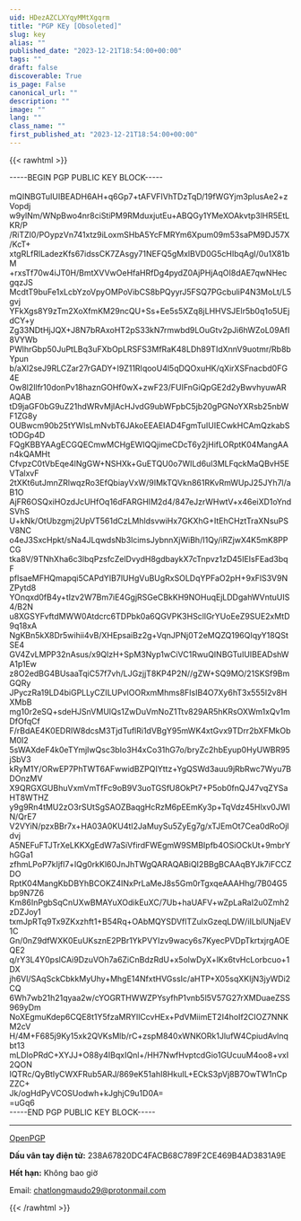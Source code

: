 ```yaml
---
uid: HDezAZCLXYqyMMtXgqrm
title: "PGP KEy [Obsoleted]"
slug: key
alias: ""
published_date: "2023-12-21T18:54:00+00:00"
tags: ""
draft: false
discoverable: True
is_page: False
canonical_url: ""
description: ""
image: ""
lang: ""
class_name: ""
first_published_at: "2023-12-21T18:54:00+00:00"
---
```


{{< rawhtml >}}
<p>
-----BEGIN PGP PUBLIC KEY BLOCK-----<br>
<br>
mQINBGTuIUIBEADH6AH+q6Gp7+tAFVFIVhTDzTqD/19fWGYjm3pIusAe2+zVopdj<br>
w9ylNm/WNpBwo4nr8ciStiPM9RMduxjutEu+ABQGy1YMeXOAkvtp3lHR5EtLKR/P<br>
/RiTZI0/POypzVn741xtz9iLoxmSHbA5YcFMRYm6Xpum09m53saPM9DJ57X/KcT+<br>
xtgRLfRlLadezKfs67idssCK7ZAsgy71NEFQ5gMxlBVD0G5cHIbqAgI/0u1X81bM<br>
+rxsTf70w4iJT0H/BmtXVVwOeHfaHRfDg4pydZ0AjPHjAqOI8dAE7qwNHecgqzJS<br>
McdtT9buFe1xLcbYzoVpyOMPoVibCS8bPQyyrJ5FSQ7PGcbuliP4N3MoLt/L5gvj<br>
YFkXgs8Y9zTm2XoXfmKM29ncQU+Ss+Ee5s5XZq8jLHHVSJElr5b0q1o5UEjdCY+y<br>
Zg33NDtHjJQX+J8N7bRAxoHT2pS33kN7rmwbd9LOuGtv2pJi6hWZoL09AfI8VYWb<br>
PWlhrGbp50JuPtLBq3uFXbOpLRSFS3MfRaK48LDh89TIdXnnV9uotmr/Rb8bYpun<br>
b/aXl2seJ9RLCZar27rGADY+I9Z11RIqooU4l5qDQOxuHK/qXirXSFnacbd0FG4E<br>
Ow8l2Ilfr10donPv18haznGOHf0wX+zwF23/FUIFnGiQpGE2d2yBwvhyuwARAQAB<br>
tD9jaGF0bG9uZ21hdWRvMjlAcHJvdG9ubWFpbC5jb20gPGNoYXRsb25nbWF1ZG8y<br>
OUBwcm90b25tYWlsLmNvbT6JAkoEEAEIAD4FgmTuIUIECwkHCAmQzkabStODGp4D<br>
FQgKBBYAAgECGQECmwMCHgEWIQQjimeCDcT6y2jHifLORptK04MangAAn4kQAMHt<br>
CfvpzC0tVbEqe4lNgGW+NSHXk+GuETQU0o7WILd6ul3MLFqckMaQBvH5EVTalxvF<br>
2tXKt6utJmnZRlwqzRo3EfQbiayVxW/9IMkTQVkn861RKvRmWUpJ25JYh7l/aB1O<br>
AjFR6OSQxiHOzdJcUHfOq16dFARGHIM2d4/847eJzrWHwtV+x46eiXD1oYndSVhS<br>
U+kNk/OtUbzgmj2UpVT561dCzLMhldsvwiHx7GKXhG+ItEhCHztTraXNsuPSV8NC<br>
o4eJ3SxcHpkt/sNa4JLqwdsNb3lcimsJybnnXjWiBh/I1Qy/iRZjwX4K5mK8PPCG<br>
tka8V/9TNhXha6c3lbqPzsfcZelDvydH8gdbaykX7cTnpvz1zD45IEIsFEad3bqF<br>
pflsaeMFHQmapqi5CAPdYIB7lUHgVuBUgRxSOLDqYPFaO2pH+9xFlS3V9NZPytd8<br>
YOnqxd0fB4y+tIzv2W7Bm7iE4GgjRSGeCBkKH9NOHuqEjLDDgahWVntuUIS4/B2N<br>
u8XGSYFvftdMWW0Atdcrc6TDPbk0a6QGVPK3HScllGrYUoEeZ9SUE2xMtD9q18xA<br>
NgKBn5kX8Dr5wihii4vB/XHEpsaiBz2g+VqnJPNj0T2eMQZQ196QIqyY18QStSE4<br>
GV4ZvLMPP32nAsus/x9QlzH+SpM3Nyp1wCiVC1RwuQINBGTuIUIBEADshWA1p1Ew<br>
z8O2edBG4BUsaaTqiC57f7vh/LJGzjjT8KP4P2N//gZW+SQ9MO/21SKSf9BmGQRy<br>
JPyczRa19LD4biGPLLyCZILUPvlOORxmMhms8FIsIB4O7Xy6hT3x555I2v8HXMbB<br>
mg10r2eSQ+sdeHJSnVMUlQs1ZwDuVmNoZ1Ttv829AR5hKRsOXWm1xQv1mDfOfqCf<br>
F/rBdAE4K0EDRIW8dcsM3TjdTuflRi1dVBgY95mWK4xtGvx9TDrr2bXFMkObM0I2<br>
5sWAXdeF4k0eTYmjIwQsc3bIo3H4xCo31hG7o/bryZc2hbEyup0HyUWBR95jSbV3<br>
kRyM1Y/ORwEP7PhTWT6AFwwidBZPQIYttz+YgQSWd3auu9jRbRwc7Wyu7BDOnzMV<br>
X9QRGXGUBhuVxmVmTfFc9oB9V3uoTGSfU8OkPt7+P5ob0fnQJ47vqZYSaHT8WTHZ<br>
y9g9Rn4tMU2zO3rSUtSgSAOZBaqgHcRzM6pEEmKy3p+TqVdz45Hlxv0JWIN/QrE7<br>
V2VYiN/pzxBBr7x+HA03A0KU4tI2JaMuySu5ZyEg7g/xTJEmOt7Cea0dRoOjldvj<br>
A5NEFuFTJTrXeLKKXgEdW7aSiVfirdFWEgmW9SMBIpfb4OSiOCkUt+9mbrYhGGa1<br>
zfhmLPoP7kIjfl7+lQg0rkKl60JnJhTWgQARAQABiQI2BBgBCAAqBYJk7iFCCZDO<br>
RptK04MangKbDBYhBCOKZ4INxPrLaMeJ8s5Gm0rTgxqeAAAHhg/7B04G5bp9N7Z6<br>
Km86InPgbSqCnUXwBMAYuXOdikEuXC/7Ub+haUAFV+wZpLaRaI2u0Zmh2zDZJoy1<br>
txmJpRTq9Tx9ZKxzhft1+B54Rq+OAbMQYSDVflTZulxGzeqLDW/iILblUNjaEV1C<br>
Gn/0nZ9dfWXK0EuUKsznE2PBr1YkPVYIzv9wacy6s7KyecPVDpTkrtxjrgAOEQE2<br>
q/rY3L4Y0pslCAi9DzuVOh7a6ZiCnBdzRdU+x5olwDyX+lKx6tvHcLorbcuo+1DX<br>
jh6Vl/SAqSckCbkkMyUhy+MhgE14NfxtHVGssIc/aHTP+X05sqXKIjN3jyWDi2CQ<br>
6Wh7wb21h21qyaa2w/cYOGRTHWWZPYsyfhP1vnb5l5V57G27rXMDuaeZSS969yDm<br>
NoXEgmuKdep6CQE8t1Y5fzaMRYIlCcvHEx+PdVMiimET2I4hoIf2CIOZ7NNKM2cV<br>
H/4M+F685j9Ky15xk2QVKsMlb/rC+zspM840xWNKORk1JlufW4CpiudAvlnqbt13<br>
mLDIoPRdC+XYJJ+O88y4IBqxIQnl+/HH7NwfHvptcdGio1GUcuuM4oo8+vxI2QON<br>
IQTRc/QyBtIyCWXFRub5ARJ/869eK51ahI8HkuIL+ECkS3pVj8B7OwTW1nCpZZC+<br>
Jk/ogHdPyVCOSUodwh+kJghjC9u1D0A=<br>
=uGq6<br>
-----END PGP PUBLIC KEY BLOCK-----<br>
</p>
<hr>
<p><a href="https://keys.openpgp.org/search?q=chatlongmaudo29@protonmail.com">OpenPGP</a></p>
<p><b>Dấu vân tay điện tử:</b> 238A67820DC4FACB68C789F2CE469B4AD3831A9E</p>
<p><b>Hết hạn:</b> Không bao giờ</p>
<p>Email: <a href="maito:chatlongmaudo29@protonmail.com"> chatlongmaudo29@protonmail.com</a></p>
{{< /rawhtml >}}